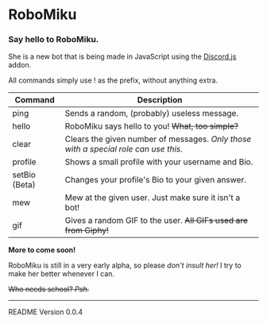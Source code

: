 # RoboMiku

### Say hello to RoboMiku.

She is a new bot that is being made in JavaScript using the [Discord.js](https://discordjs.org/) addon.

All commands simply use ! as the prefix, without anything extra.

| Command | Description |
| --- | --- |
| ping | Sends a random, (probably) useless message. |
| hello | RoboMiku says hello to you! ~~What, too simple?~~ |
| clear | Clears the given number of messages. *Only those with a special role can use this.* |
| profile | Shows a small profile with your username and Bio. |
| setBio (Beta) | Changes your profile's Bio to your given answer. |
| mew | Mew at the given user. Just make sure it isn't a bot! |
| gif | Gives a random GIF to the user. ~~All GIFs used are from Giphy!~~ |

**More to come soon!**

RoboMiku is still in a very early alpha, so please *don't insult her!* I try to make her better whenever I can.

~~Who needs school? *Psh.*~~

____________


<span style=“color:grey;”> README Version 0.0.4</span>
